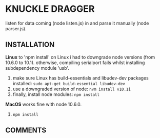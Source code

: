 # KNUCKLE DRAGGER

listen for data coming (node listen.js) in and parse it manually (node parser.js).

## INSTALLATION

**Linux**
to 'npm install' on Linux i had to downgrade node versions (from 10.6.0 to 10.1). otherwise, compiling serialport fails whilst installing subdependency module 'usb'. 
1. make sure Linux has build-essentials and libudev-dev packages installed:
   `sudo apt-get build-essential libudev-dev`
2. use a downgraded version of node:
   `nvm install v10.1i`
3. finally, install node modules:
   `npm install`

**MacOS**
works fine with node 10.6.0.
1. `npm install`

## COMMENTS


